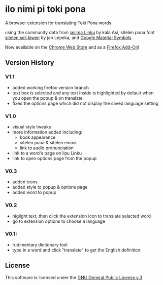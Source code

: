 # ilo nimi pi toki pona
A browser extension for translating Toki Pona words

using the community data from [jasima Linku](https://lipu-linku.github.io/about/jasima/) by kala Asi, sitelen pona font [sitelen seli kiwen](http://www.kreativekorp.com/software/fonts/sitelenselikiwen/) by jan Lepeka,
and [Google Material Symbols](https://fonts.google.com/icons?selection.family=Rubik:wght@300;400;500)

Now available on the [Chrome Web Store](https://chrome.google.com/webstore/detail/toki-pona-dictionary/cccekjhkcfnbfdkimklpaednfcekcbac?authuser=1) and as a [Firefox Add-On](https://addons.mozilla.org/en-US/firefox/addon/toki-pona-dictionary/?utm_source=addons.mozilla.org&utm_medium=referral&utm_content=search)!

## Version History

### V1.1
- added working firefox version branch
- text box is selected and any text inside is highlighted by default when you open the popup & on translate
- fixed the options page which did not display the saved language setting

### V1.0
- visual style tweaks
- more information added including:
  - book appearance
  - sitelen pona & sitelen emosi
  - link to audio pronunciation
- link to a word's page on lipu Linku
- link to open options page from the popup

### V0.3
- added icons
- added style to popup & options page
- added word to popup

### V0.2
- higlight text, then click the extension icon to translate selected word
- go to extension options to choose a language

### V0.1:
- rudimentary dictionary tool
- type in a word and click "translate" to get the English definition

## License

This software is licensed under the [GNU General Public License v.3](https://www.gnu.org/licenses/gpl-3.0.html)